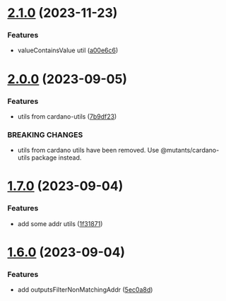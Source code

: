 # [2.1.0](https://github.com/MutantNFTs/cardano-tx-inspector/compare/v2.0.0...v2.1.0) (2023-11-23)


### Features

* valueContainsValue util ([a00e6c6](https://github.com/MutantNFTs/cardano-tx-inspector/commit/a00e6c61dbe4c561e179fba9fcf387c7e64546d9))

# [2.0.0](https://github.com/MutantNFTs/cardano-tx-inspector/compare/v1.7.0...v2.0.0) (2023-09-05)


### Features

* utils from cardano-utils ([7b9df23](https://github.com/MutantNFTs/cardano-tx-inspector/commit/7b9df231fc78573f3a6e3a702ed479e1bc12a3da))


### BREAKING CHANGES

* utils from cardano utils have been removed.
Use @mutants/cardano-utils package instead.

# [1.7.0](https://github.com/MutantNFTs/cardano-tx-inspector/compare/v1.6.0...v1.7.0) (2023-09-04)


### Features

* add some addr utils ([1f31871](https://github.com/MutantNFTs/cardano-tx-inspector/commit/1f31871ea233e83f60106b1ef773fb70fc5ac1b5))

# [1.6.0](https://github.com/MutantNFTs/cardano-tx-inspector/compare/v1.5.0...v1.6.0) (2023-09-04)


### Features

* add outputsFilterNonMatchingAddr ([5ec0a8d](https://github.com/MutantNFTs/cardano-tx-inspector/commit/5ec0a8daa86840ad1048365fcafa3f94d4be0798))
